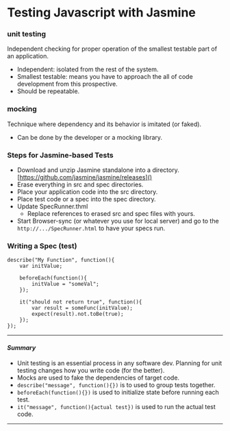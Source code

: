 # Testing Javascript with Jasmine
### unit testing
Independent checking for proper operation of the smallest testable part of an application.
* Independent: isolated from the rest of the system.
* Smallest testable: means you have to approach the all of code development from this prospective.
* Should be repeatable.

### mocking
Technique where dependency and its behavior is imitated (or faked).
* Can be done by the developer or a mocking library.
### Steps for Jasmine-based Tests
* Download and unzip Jasmine standalone into a directory.
[https://github.com/jasmine/jasmine/releases]()
* Erase everything in src and spec directories.
* Place your application code into the src directory.
* Place test code or a spec into the spec directory.
* Update SpecRunner.thml
    * Replace references to erased src and spec files with yours.
* Start Browser-sync (or whatever you use for local server) and go to the `http://.../SpecRunner.html` to have your specs run.

### Writing a Spec (test)
```
describe("My Function", function(){
    var initValue;

    beforeEach(function(){
        initValue = "someVal";
    });

    it("should not return true", function(){
        var result = someFunc(initValue);
        expect(result).not.toBe(true);
    });
});
```
***
#### _Summary_
* Unit testing is an essential process in any software dev. Planning for unit testing changes how you write code (for the better).
* Mocks are used to fake the dependencies of target code.
* `describe("message", function(){})` is to used to group tests together.
* `beforeEach(function(){})` is used to initialize state before running each test.
* `it("message", function(){actual test})` is used to run the actual test code.
***